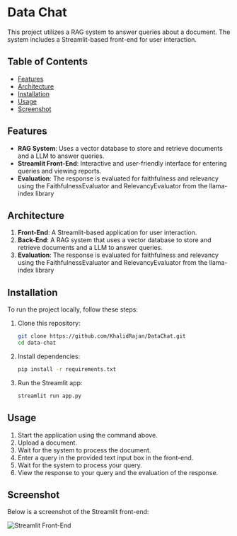  # Data Chat

This project utilizes a RAG system to answer queries about a document. The system includes a Streamlit-based front-end for user interaction.

## Table of Contents

- [Features](#features)
- [Architecture](#architecture)
- [Installation](#installation)
- [Usage](#usage)
- [Screenshot](#screenshot)

## Features

- **RAG System**: Uses a vector database to store and retrieve documents and a LLM to answer queries.
- **Streamlit Front-End**: Interactive and user-friendly interface for entering queries and viewing reports.
- **Evaluation**: The response is evaluated for faithfulness and relevancy using the FaithfulnessEvaluator and RelevancyEvaluator from the llama-index library

## Architecture

1. **Front-End**: A Streamlit-based application for user interaction.
2. **Back-End**: A RAG system that uses a vector database to store and retrieve documents and a LLM to answer queries.
3. **Evaluation**: The response is evaluated for faithfulness and relevancy using the FaithfulnessEvaluator and RelevancyEvaluator from the llama-index library

## Installation

To run the project locally, follow these steps:

1. Clone this repository:

   ```bash
   git clone https://github.com/KhalidRajan/DataChat.git
   cd data-chat

2. Install dependencies:

    ```bash
    pip install -r requirements.txt

3. Run the Streamlit app:

    ```bash
    streamlit run app.py  

## Usage

1. Start the application using the command above.
2. Upload a document.
3. Wait for the system to process the document.
4. Enter a query in the provided text input box in the front-end.
5. Wait for the system to process your query.
6. View the response to your query and the evaluation of the response.

## Screenshot

Below is a screenshot of the Streamlit front-end:

![Streamlit Front-End](ui_screenshot.png)